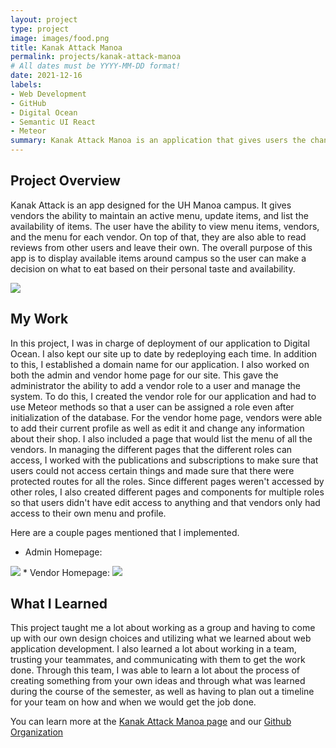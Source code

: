 ```yaml
---
layout: project
type: project
image: images/food.png
title: Kanak Attack Manoa
permalink: projects/kanak-attack-manoa
# All dates must be YYYY-MM-DD format!
date: 2021-12-16
labels:
- Web Development
- GitHub
- Digital Ocean
- Semantic UI React
- Meteor
summary: Kanak Attack Manoa is an application that gives users the chance to view vendors available on campus and make a choice that best fits their budget and taste.
---
```


## Project Overview

Kanak Attack is an app designed for the UH Manoa campus. It gives vendors the ability to maintain an active menu, update items, and list the availability of items. The user have the ability to view menu items, vendors, and the menu for each vendor. On top of that, they are also able to read reviews from other users and leave their own. The overall purpose of this app is to display available items around campus so the user can make a decision on what to eat based on their personal taste and availability.

<img class="ui image" src="{{ site.baseurl }}/images/kanak-attack.png">

## My Work

In this project, I was in charge of deployment of our application to Digital Ocean. I also kept our site up to date by redeploying each time. In addition to this, I established a domain name for our application. I also worked on both the admin and vendor home page for our site. This gave the administrator the ability to add a vendor role to a user and manage the system. To do this, I created the vendor role for our application and had to use Meteor methods so that a user can be assigned a role even after initialization of the database. For the vendor home page, vendors were able to add their current profile as well as edit it and change any information about their shop. I also included a page that would list the menu of all the vendors. In managing the different pages that the different roles can access, I worked with the publications and subscriptions to make sure that users could not access certain things and made sure that there were protected routes for all the roles. Since different pages weren't accessed by other roles, I also created different pages and components for multiple roles so that users didn't have edit access to anything and that vendors only had access to their own menu and profile.

Here are a couple pages mentioned that I implemented.
* Admin Homepage:

<img class="ui image" src="{{ site.baseurl }}/images/admin-home.png">
* Vendor Homepage:

<img class="ui image" src="{{ site.baseurl }}/images/vendor-home.png">

## What I Learned 

This project taught me a lot about working as a group and having to come up with our own design choices and utilizing what we learned about web application development. I also learned a lot about working in a team, trusting your teammates, and communicating with them to get the work done. Through this team, I was able to learn a lot about the process of creating something from your own ideas and through what was learned during the course of the semester, as well as having to plan out a timeline for your team on how and when we would get the job done.

You can learn more at the [Kanak Attack Manoa page](https://kanak-attack-manoa.github.io/) and our [Github Organization](https://github.com/kanak-attack-manoa)
